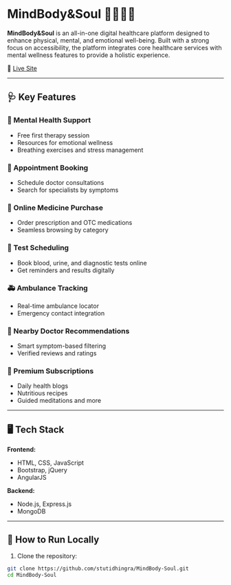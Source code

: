 # MindBody&Soul 🌿💊🧘‍♀️

**MindBody&Soul** is an all-in-one digital healthcare platform designed to enhance physical, mental, and emotional well-being. Built with a strong focus on accessibility, the platform integrates core healthcare services with mental wellness features to provide a holistic experience.

🔗 [Live Site](https://stutidhingra.github.io/MindBody-Soul/)

---

## 🩺 Key Features

### 🧠 Mental Health Support
- Free first therapy session
- Resources for emotional wellness
- Breathing exercises and stress management

### 📅 Appointment Booking
- Schedule doctor consultations
- Search for specialists by symptoms

### 💊 Online Medicine Purchase
- Order prescription and OTC medications
- Seamless browsing by category

### 🧪 Test Scheduling
- Book blood, urine, and diagnostic tests online
- Get reminders and results digitally

### 🚑 Ambulance Tracking
- Real-time ambulance locator
- Emergency contact integration

### 🏥 Nearby Doctor Recommendations
- Smart symptom-based filtering
- Verified reviews and ratings

### 🌟 Premium Subscriptions
- Daily health blogs
- Nutritious recipes
- Guided meditations and more

---

## 🖥️ Tech Stack

**Frontend:**
- HTML, CSS, JavaScript
- Bootstrap, jQuery
- AngularJS

**Backend:**
- Node.js, Express.js
- MongoDB

---

## 🚀 How to Run Locally

1. Clone the repository:

```bash
git clone https://github.com/stutidhingra/MindBody-Soul.git
cd MindBody-Soul

